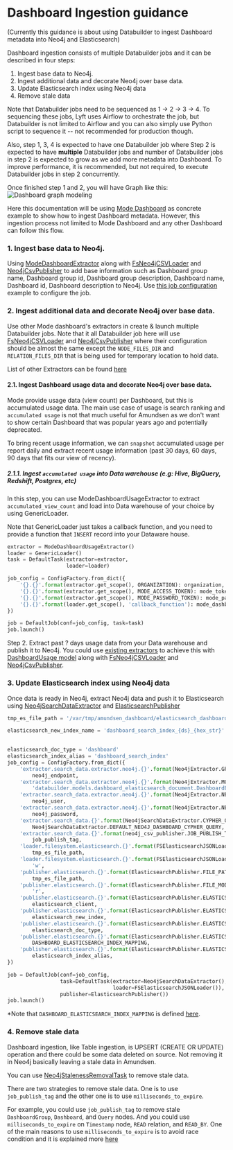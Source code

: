 # Dashboard Ingestion guidance 
(Currently this guidance is about using Databuilder to ingest Dashboard metadata into Neo4j and Elasticsearch)

Dashboard ingestion consists of multiple Databuilder jobs and it can be described in four steps:

 1. Ingest base data to Neo4j.
 2. Ingest additional data and decorate Neo4j over base data.
 3. Update Elasticsearch index using Neo4j data
 4. Remove stale data

Note that Databuilder jobs need to be sequenced as 1 -> 2 -> 3 -> 4. To sequencing these jobs, Lyft uses Airflow to orchestrate the job, but Databuilder is not limited to Airflow and you can also simply use Python script to sequence it -- not recommended for production though.

Also, step 1, 3, 4 is expected to have one Databuilder job where Step 2 is expected to have **multiple** Databuilder jobs and number of Databuilder jobs in step 2 is expected to grow as we add more metadata into Dashboard. To improve performance, it is recommended, but not required, to execute Databuilder jobs in step 2 concurrently.

Once finished step 1 and 2, you will have Graph like this:
![Dashboard graph modeling](./assets/dashboard_graph_modeling.png?raw=true "Dashboard graph modeling")

Here this documentation will be using [Mode Dashboard](https://app.mode.com/) as concrete example to show how to ingest Dashboard metadata. However, this ingestion process not limited to Mode Dashboard and any other Dashboard can follow this flow.

### 1. Ingest base data to Neo4j.
Using [ModeDashboardExtractor](../README.md#modedashboardextractor) along with [FsNeo4jCSVLoader](../README.md#fsneo4jcsvloader) and [Neo4jCsvPublisher](../README.md#neo4jcsvpublisher) to add base information such as Dashboard group name, Dashboard group id, Dashboard group description, Dashboard name, Dashboard id, Dashboard description to Neo4j. Use [this job configuration](../README.md#modedashboardextractor) example to configure the job.

### 2. Ingest additional data and decorate Neo4j over base data.

Use other Mode dashboard's extractors in create & launch multiple Databuilder jobs. Note that it all Databuilder job here will use [FsNeo4jCSVLoader](../README.md#fsneo4jcsvloader) and [Neo4jCsvPublisher](../README.md#neo4jcsvpublisher) where their configuration should be almost the same except the `NODE_FILES_DIR` and `RELATION_FILES_DIR` that is being used for temporary location to hold data.

List of other Extractors can be found [here](../README.md#mode-dashboard-extractor)

#### 2.1. Ingest Dashboard usage data and decorate Neo4j over base data.
Mode provide usage data (view count) per Dashboard, but this is accumulated usage data. The main use case of usage is search ranking and `accumulated usage` is not that much useful for Amundsen as we don't want to show certain Dashboard that was popular years ago and potentially deprecated.

To bring recent usage information, we can `snapshot` accumulated usage per report daily and extract recent usage information (past 30 days, 60 days, 90 days that fits our view of recency). 

##### 2.1.1. Ingest `accumulated usage` into Data warehouse (e.g: Hive, BigQuery, Redshift, Postgres, etc)

In this step, you can use ModeDashboardUsageExtractor to extract `accumulated_view_count` and load into Data warehouse of your choice by using GenericLoader.

Note that GenericLoader just takes a callback function, and you need to provide a function that `INSERT` record into your Dataware house.

```python
extractor = ModeDashboardUsageExtractor()
loader = GenericLoader()
task = DefaultTask(extractor=extractor,
				   loader=loader)

job_config = ConfigFactory.from_dict({
	'{}.{}'.format(extractor.get_scope(), ORGANIZATION): organization,
	'{}.{}'.format(extractor.get_scope(), MODE_ACCESS_TOKEN): mode_token,
	'{}.{}'.format(extractor.get_scope(), MODE_PASSWORD_TOKEN): mode_password,
	'{}.{}'.format(loader.get_scope(), 'callback_function'): mode_dashboard_usage_loader_callback_function,
})

job = DefaultJob(conf=job_config, task=task)
job.launch()

```
Step 2. Extract past ? days usage data from your Data warehouse and publish it to Neo4j.
You could use [existing extractors](../README.md#list-of-extractors) to achieve this with [DashboardUsage model](./models.md#dashboardusage) along with [FsNeo4jCSVLoader](../README.md#fsneo4jcsvloader) and [Neo4jCsvPublisher](../README.md#neo4jcsvpublisher).
  
### 3. Update Elasticsearch index using Neo4j data

Once data is ready in Neo4j, extract Neo4j data and push it to Elasticsearch using [Neo4jSearchDataExtractor](../databuilder/extractor/neo4j_search_data_extractor.py) and [ElasticsearchPublisher](../databuilder/publisher/elasticsearch_publisher.py)

```python
tmp_es_file_path = '/var/tmp/amundsen_dashboard/elasticsearch_dashboard_upload/es_data.json'

elasticsearch_new_index_name = 'dashboard_search_index_{ds}_{hex_str}'.format(ds='2020-05-12',
                                                                              hex_str=uuid.uuid4().hex)

elasticsearch_doc_type = 'dashboard'
elasticsearch_index_alias = 'dashboard_search_index'
job_config = ConfigFactory.from_dict({
    'extractor.search_data.extractor.neo4j.{}'.format(Neo4jExtractor.GRAPH_URL_CONFIG_KEY):
        neo4j_endpoint,
    'extractor.search_data.extractor.neo4j.{}'.format(Neo4jExtractor.MODEL_CLASS_CONFIG_KEY):
        'databuilder.models.dashboard_elasticsearch_document.DashboardESDocument',
    'extractor.search_data.extractor.neo4j.{}'.format(Neo4jExtractor.NEO4J_AUTH_USER):
        neo4j_user,
    'extractor.search_data.extractor.neo4j.{}'.format(Neo4jExtractor.NEO4J_AUTH_PW):
        neo4j_password,
    'extractor.search_data.{}'.format(Neo4jSearchDataExtractor.CYPHER_QUERY_CONFIG_KEY):
        Neo4jSearchDataExtractor.DEFAULT_NEO4J_DASHBOARD_CYPHER_QUERY,
    'extractor.search_data.{}'.format(neo4j_csv_publisher.JOB_PUBLISH_TAG):
        job_publish_tag,
    'loader.filesystem.elasticsearch.{}'.format(FSElasticsearchJSONLoader.FILE_PATH_CONFIG_KEY):
        tmp_es_file_path,
    'loader.filesystem.elasticsearch.{}'.format(FSElasticsearchJSONLoader.FILE_MODE_CONFIG_KEY):
        'w',
    'publisher.elasticsearch.{}'.format(ElasticsearchPublisher.FILE_PATH_CONFIG_KEY):
        tmp_es_file_path,
    'publisher.elasticsearch.{}'.format(ElasticsearchPublisher.FILE_MODE_CONFIG_KEY):
        'r',
    'publisher.elasticsearch.{}'.format(ElasticsearchPublisher.ELASTICSEARCH_CLIENT_CONFIG_KEY):
        elasticsearch_client,
    'publisher.elasticsearch.{}'.format(ElasticsearchPublisher.ELASTICSEARCH_NEW_INDEX_CONFIG_KEY):
        elasticsearch_new_index,
    'publisher.elasticsearch.{}'.format(ElasticsearchPublisher.ELASTICSEARCH_DOC_TYPE_CONFIG_KEY):
        elasticsearch_doc_type,
    'publisher.elasticsearch.{}'.format(ElasticsearchPublisher.ELASTICSEARCH_MAPPING_CONFIG_KEY):
        DASHBOARD_ELASTICSEARCH_INDEX_MAPPING,
    'publisher.elasticsearch.{}'.format(ElasticsearchPublisher.ELASTICSEARCH_ALIAS_CONFIG_KEY):
        elasticsearch_index_alias,
})

job = DefaultJob(conf=job_config,
                 task=DefaultTask(extractor=Neo4jSearchDataExtractor(),
                                  loader=FSElasticsearchJSONLoader()),
                 publisher=ElasticsearchPublisher())
job.launch()
```

*Note that `DASHBOARD_ELASTICSEARCH_INDEX_MAPPING` is defined [here](../databuilder/publisher/elasticsearch_constants.py).  


### 4. Remove stale data
Dashboard ingestion, like Table ingestion, is UPSERT (CREATE OR UPDATE) operation and there could be some data deleted on source. Not removing it in Neo4j basically leaving a stale data in Amundsen.

You can use [Neo4jStalenessRemovalTask](../README.md#removing-stale-data-in-neo4j----neo4jstalenessremovaltask) to remove stale data.

There are two strategies to remove stale data. One is to use `job_publish_tag` and the other one is to use `milliseconds_to_expire`.

For example, you could use `job_publish_tag` to remove stale `DashboardGroup`, `Dashboard`, and  `Query` nodes.  And you could use `milliseconds_to_expire` on `Timestamp` node,  `READ` relation, and `READ_BY`.  One of the main reasons to use `milliseconds_to_expire` is to avoid race condition and it is explained more [here](../README.md#using-publisher_last_updated_epoch_ms-to-remove-stale-data)
